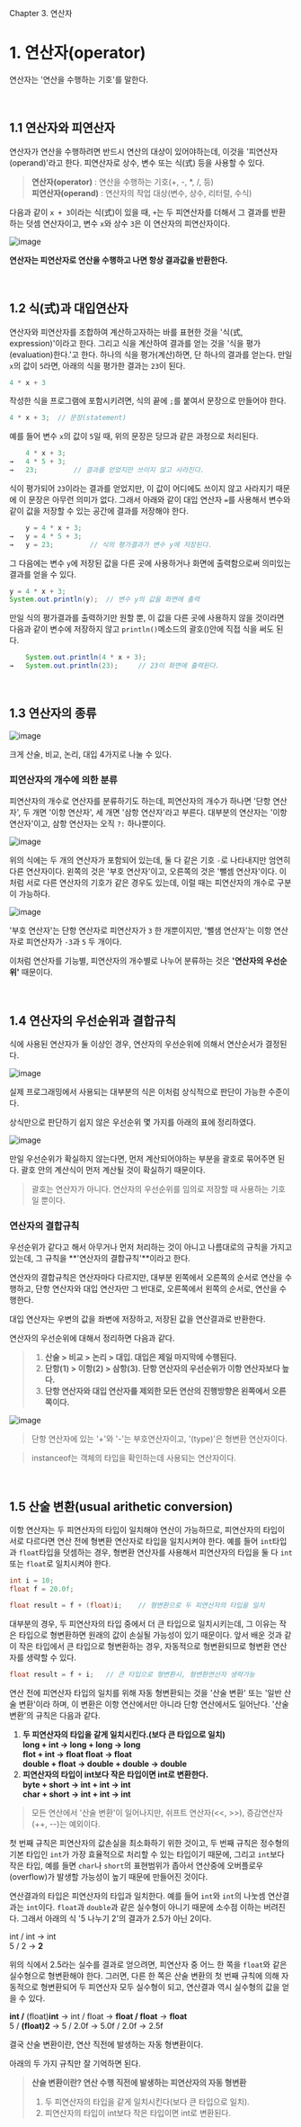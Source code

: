Chapter 3. 연산자

# 1. 연산자(operator)

연산자는 '연산을 수행하는 기호'를 말한다.

</br>

## 1.1 연산자와 피연산자

연산자가 연산을 수행하려면 반드시 연산의 대상이 있어야하는데, 이것을 '피연산자(operand)'라고 한다. 피연산자로 상수, 변수 또는 식(式) 등을 사용할 수 있다.

> **연산자(operator)** : 연산을 수행하는 기호(+, -, *, /, 등)   
**피연산자(operand)** : 연산자의 작업 대상(변수, 상수, 리터럴, 수식)

다음과 같이 `x + 3`이라는 식(式)이 있을 때, `+`는 두 피연산자를 더해서 그 결과를 반환하는 덧셈 연산자이고, 변수 `x`와 상수 `3`은 이 연산자의 피연산자이다.

![image](https://ifh.cc/g/vrJgrD.png)

**연산자는 피연산자로 연산을 수행하고 나면 항상 결과값을 반환한다.**

</br>

## 1.2 식(式)과 대입연산자

연산자와 피연산자를 조합하여 계산하고자하는 바를 표현한 것을 '식(式, expression)'이라고 한다. 그리고 식을 계산하여 결과를 얻는 것을 '식을 평가(evaluation)한다.'고 한다. 하나의 식을 평가(계산)하면, 단 하나의 결과를 얻는다. 만일 `x`의 값이 `5`라면, 아래의 식을 평가한 결과는 `23`이 된다.

``` java
4 * x + 3
```

작성한 식을 프로그램에 포함시키려면, 식의 끝에 `;`를 붙여서 문장으로 만들어야 한다.

``` java
4 * x + 3;  // 문장(statement)
```

예를 들어 변수 `x`의 값이 `5`일 때, 위의 문장은 당므과 같은 과정으로 처리된다.

``` java
    4 * x + 3;
→   4 * 5 + 3;
→   23;         // 결과를 얻었지만 쓰이지 않고 사라진다.
```

식이 평가되어 `23`이라는 결과를 얻었지만, 이 값이 어디에도 쓰이지 않고 사라지기 때문에 이 문장은 아무런 의미가 없다. 그래서 아래와 같이 대입 연산자 `=`를 사용해서 변수와 같이 값을 저장할 수 있는 공간에 결과를 저장해야 한다.

``` java
    y = 4 * x + 3;
→   y = 4 * 5 + 3;
→   y = 23;         // 식의 평가결과가 변수 y에 저장된다.
```

그 다음에는 변수 `y`에 저장된 값을 다른 곳에 사용하거나 화면에 출력함으로써 의미있는 결과를 얻을 수 있다.

``` java
y = 4 * x + 3;
System.out.println(y);  // 변수 y의 값을 화면에 출력
```

만일 식의 평가결과를 출력하기만 원할 뿐, 이 값을 다른 곳에 사용하지 않을 것이라면 다음과 같이 변수에 저장하지 않고 `println()`메소드의 괄호()안에 직접 식을 써도 된다.

``` java
    System.out.println(4 * x + 3);
→   System.out.println(23);     // 23이 화면에 출력된다.
```

</br>

## 1.3 연산자의 종류

![image](https://ifh.cc/g/MVMpqf.png)

크게 산술, 비교, 논리, 대입 4가지로 나눌 수 있다.

### 피연산자의 개수에 의한 분류

피연산자의 개수로 연산자를 분류하기도 하는데, 피연산자의 개수가 하나면 '단항 연산자', 두 개면 '이항 연산자', 세 개면 '삼항 연산자'라고 부른다. 대부분의 연산자는 '이항 연산자'이고, 삼항 연산자는 오직 `?:` 하나뿐이다.

![image](https://ifh.cc/g/thQmWz.png)

위의 식에는 두 개의 연산자가 포함되어 있는데, 둘 다 같은 기호 `-`로 나타내지만 엄연히 다른 연산자이다. 왼쪽의 것은 '부호 연산자'이고, 오른쪽의 것은 '뺄셈 연산자'이다. 이처럼 서로 다른 연산자의 기호가 같은 경우도 있는데, 이럴 때는 피연산자의 개수로 구분이 가능하다.

![image](https://ifh.cc/g/wnC7wn.png)

'부호 연산자'는 단항 연산자로 피연산자가 `3` 한 개뿐이지만, '뺄샘 연산자'는 이항 연산자로 피연산자가 `-3`과 `5` 두 개이다.

이처럼 연산자를 기능별, 피연산자의 개수별로 나누어 분류하는 것은 **'연산자의 우선순위'** 때문이다.

</br>

## 1.4 연산자의 우선순위과 결합규칙

식에 사용된 연산자가 둘 이상인 경우, 연산자의 우선순위에 의해서 연산순서가 결정된다.

![image](https://ifh.cc/g/g6g55A.png)

실제 프로그래밍에서 사용되는 대부분의 식은 이처럼 상식적으로 판단이 가능한 수준이다.

상식만으로 판단하기 쉽지 않은 우선순위 몇 가지를 아래의 표에 정리하였다.

![image](https://ifh.cc/g/83L92O.png)

만일 우선순위가 확실하지 않는다면, 먼저 계산되어야하는 부분을 괄호로 묶어주면 된다. 괄호 안의 계산식이 먼저 계산될 것이 확실하기 때문이다.

> 괄호는 연산자가 아니다. 연산자의 우선순위를 임의로 저장할 때 사용하는 기호일 뿐이다.

### 연산자의 결합규칙

우선순위가 같다고 해서 아무거나 먼저 처리하는 것이 아니고 나름대로의 규칙을 가지고 있는데, 그 규칙을 **'연산자의 결합규칙'**이라고 한다.

연산자의 결합규칙은 연산자마다 다르지만, 대부분 왼쪽에서 오른쪽의 순서로 연산을 수행하고, 단항 연산자와 대입 연산자만 그 반대로, 오른쪽에서 왼쪽의 순서로, 연산을 수행한다.

대입 연산자는 우변의 값을 좌변에 저장하고, 저장된 값을 연산결과로 반환한다.

연산자의 우선순위에 대해서 정리하면 다음과 같다.

> 1. **산술 > 비교 > 논리 > 대입. 대입은 제일 마지막에 수행된다.**
> 2. **단항(1) > 이항(2) > 삼항(3). 단항 연산자의 우선순위가 이항 연산자보다 높다.**
> 3. **단항 연산자와 대입 연산자를 제외한 모든 연산의 진행방향은 왼쪽에서 오른쪽이다.**

![image](https://ifh.cc/g/tHhQDO.png)

> 단항 연산자에 있는 '+'와 '-'는 부호연산자이고, '(type)'은 형변환 연산자이다.

> instanceof는 객체의 타입을 확인하는데 사용되는 연산자이다.

</br>

## 1.5 산술 변환(usual arithetic conversion)

이항 연산자는 두 피연산자의 타입이 일치해야 연산이 가능하므로, 피연산자의 타입이 서로 다르다면 연산 전에 형변환 연산자로 타입을 일치시켜야 한다. 예를 들어 `int`타입과 `float`타입을 덧셈하는 경우, 형변환 연산자를 사용해서 피연산자의 타입을 둘 다 `int` 또는 `float`로 일치시켜야 한다.

``` java
int i = 10;
float f = 20.0f;

float result = f + (float)i;    // 형변환으로 두 피연산자의 타입을 일치
```

대부분의 경우, 두 피연산자의 타입 중에서 더 큰 타입으로 일치시키는데, 그 이유는 작은 타입으로 형변환하면 원래의 값이 손실될 가능성이 있기 때문이다. 앞서 배운 것과 같이 작은 타입에서 큰 타입으로 형변환하는 경우, 자동적으로 형변환되므로 형변환 연산자를 생략할 수 있다.

``` java
float result = f + i;   // 큰 타입으로 형변환시, 형변환연산자 생략가능
```

연산 전에 피연산자 타입의 일치를 위해 자동 형변환되는 것을 '산술 변환' 또는 '일반 산술 변환'이라 하며, 이 변환은 이항 연산에서만 아니라 단항 연산에서도 일어난다. '산술 변환'의 규칙은 다음과 같다.

1. **두 피연산자의 타입을 같게 일치시킨다.(보다 큰 타입으로 일치)**   
**long + int → long + long → long**   
**flot + int → float float → float**   
**double + float → double + double → double**
2. **피연산자의 타입이 int보다 작은 타입이면 int로 변환한다.**   
**byte + short → int + int → int**   
**char + short → int + int → int**

> 모든 연산에서 '산술 변환'이 일어나지만, 쉬프트 연산자(<<, >>), 증감연산자(++, --)는 예외이다.

첫 번째 규칙은 피연산자의 값손실을 최소화하기 위한 것이고, 두 번째 규칙은 정수형의 기본 타입인 `int`가 가장 효율적으로 처리할 수 있는 타입이기 때문에, 그리고 `int`보다 작은 타입, 예를 들면 `char`나 `short`의 표현범위가 좁아서 연산중에 오버플로우(overflow)가 발생할 가능성이 높기 때문에 만들어진 것이다.

연산결과의 타입은 피연산자의 타입과 일치한다. 예를 들어 `int`와 `int`의 나눗셈 연산결과는 `int`이다. `float`과 `double`과 같은 실수형이 아니기 때문에 소수점 이하는 버려진다. 그래서 아래의 식 '5 나누기 2'의 결과가 2.5가 아닌 2이다.

int / int → int   
5 / 2 → **2**

위의 식에서 2.5라는 실수를 결과로 얻으려면, 피연산자 중 어느 한 쪽을 `float`와 같은 실수형으로 형변환해야 한다. 그러면, 다른 한 쪽은 산술 변환의 첫 번째 규칙에 의해 자동적으로 형변환되어 두 피연산자 모두 실수형이 되고, 연산결과 역시 실수형의 값을 얻을 수 있다.

**int /** (float)**int** → int  / float → **float / float** → **float**   
5 / **(float)2** → 5 / 2.0f → 5.0f / 2.0f → 2.5f

결국 산술 변환이란, 연산 직전에 발생하는 자동 형변환이다.

아래의 두 가지 규칙만 잘 기억하면 된다.

> **산술 변환이란? 연산 수행 직전에 발생하는 피연산자의 자동 형변환**   
> 1. 두 피연산자의 타입을 같게 일치시킨다(보다 큰 타입으로 일치).
> 2. 피연산자의 타입이 int보다 작은 타입이면 int로 변환된다.